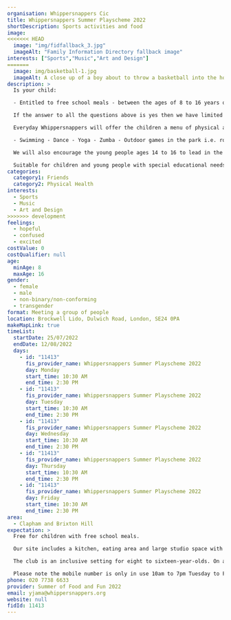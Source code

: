```yaml
---
organisation: Whippersnappers Cic
title: Whippersnappers Summer Playscheme 2022
shortDescription: Sports activities and food
image:
<<<<<<< HEAD
  image: "img/fidfallback_3.jpg"
  imageAlt: "Family Information Directory fallback image"
interests: ["Sports","Music","Art and Design"]
=======
  image: img/basketball-1.jpg
  imageAlt: A close up of a boy about to throw a basketball into the hoop
description: >
  Is your child:

  - Entitled to free school meals - between the ages of 8 to 16 years old - a Lambeth resident?

  If the answer to all the questions above is yes then we have limited free places available at the Whippersnapper Summer playscheme  which is funded by Lambeth HAF

  Everyday Whippersnappers will offer the children a menu of physical activities that young people can choose from. Activities can include;

  - Swimming - Dance - Yoga - Zumba - Outdoor games in the park i.e. rounders, obstacle races, football, basketball, and tennis.

  We will also encourage the young people ages 14 to 16 to lead in the activities if they have relevant skills in sports or physical activity with support from our playworkers.

  Suitable for children and young people with special educational needs and disabilities.
categories:
  category1: Friends
  category2: Physical Health
interests:
  - Sports
  - Music
  - Art and Design
>>>>>>> development
feelings:
  - hopeful
  - confused
  - excited
costValue: 0
costQualifier: null
age:
  minAge: 8
  maxAge: 16
gender:
  - female
  - male
  - non-binary/non-conforming
  - transgender
format: Meeting a group of people
location: Brockwell Lido, Dulwich Road, London, SE24 0PA
makeMapLink: true
timeList:
  startDate: 25/07/2022
  endDate: 12/08/2022
  days:
    - id: "11413"
      fis_provider_name: Whippersnappers Summer Playscheme 2022
      day: Monday
      start_time: 10:30 AM
      end_time: 2:30 PM
    - id: "11413"
      fis_provider_name: Whippersnappers Summer Playscheme 2022
      day: Tuesday
      start_time: 10:30 AM
      end_time: 2:30 PM
    - id: "11413"
      fis_provider_name: Whippersnappers Summer Playscheme 2022
      day: Wednesday
      start_time: 10:30 AM
      end_time: 2:30 PM
    - id: "11413"
      fis_provider_name: Whippersnappers Summer Playscheme 2022
      day: Thursday
      start_time: 10:30 AM
      end_time: 2:30 PM
    - id: "11413"
      fis_provider_name: Whippersnappers Summer Playscheme 2022
      day: Friday
      start_time: 10:30 AM
      end_time: 2:30 PM
area:
  - Clapham and Brixton Hill
expectation: >
  Free for children with free school meals.

  Our site includes a kitchen, eating area and large studio space with dance mirrors, gym mats, a stage, a sound system and disco lights. We are also working in partnership with Fusion Lifestyle which has offered free access to the outdoor lido swimming pool.

  The club is an inclusive setting for eight to sixteen-year-olds. On arrival, our playworkers will support the young people to prepare a healthy meal which they will sit down and eat together in our dining area.

  Please note the mobile number is only in use 10am to 7pm Tuesday to Friday. 
phone: 020 7738 6633
provider: Summer of Food and Fun 2022
email: yjama@whippersnappers.org
website: null
fidId: 11413
---
```

